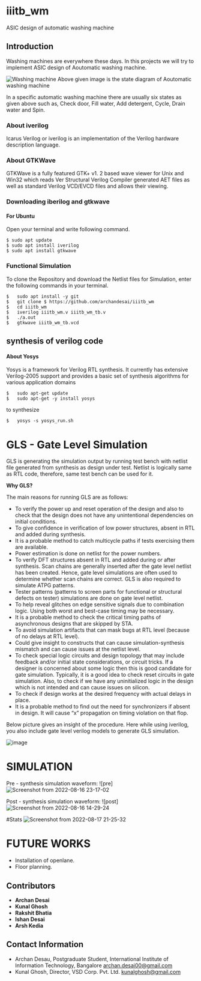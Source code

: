 # iiitb_wm

ASIC design of automatic washing machine

## Introduction

Washing machines are everywhere these days. In this projects we will try to implement ASIC design of Aoutomatic washing machine.

![Washing machine](https://user-images.githubusercontent.com/110079753/182373089-20ff5a7f-3fa0-4641-be5f-c933e174825f.jpg)
Above given image is the state diagram of Aoutomatic washing machine

In a specific automatic washing machine there are usually six states as given above such as, Check door, Fill water, Add detergent, Cycle, Drain water and Spin.


### About iverilog

Icarus Verilog or iverilog is an implementation of the Verilog hardware description language.

### About GTKWave

GTKWave is a fully featured GTK+ v1. 2 based wave viewer for Unix and Win32 which reads Ver Structural Verilog Compiler generated AET files as well as standard Verilog VCD/EVCD files and allows their viewing.

### Downloading iberilog and gtkwave

#### For Ubuntu

Open your terminal and write following command.

```
$ sudo apt update
$ sudo apt install iverilog
$ sudo apt install gtkwave
```

### Functional Simulation
To clone the Repository and download the Netlist files for Simulation, enter the following commands in your terminal.
```
$   sudo apt install -y git
$   git clone $ https://github.com/archandesai/iiitb_wm
$   cd iiitb_wm
$   iverilog iiitb_wm.v iiitb_wm_tb.v
$   ./a.out
$   gtkwave iiitb_wm_tb.vcd
```
## synthesis of verilog code

#### About Yosys
Yosys is a framework for Verilog RTL synthesis. It currently has extensive Verilog-2005 support and provides a basic set of synthesis algorithms for various application domains
```
$   sudo apt-get update
$   sudo apt-get -y install yosys
```
to synthesize
```
$   yosys -s yosys_run.sh
```
# GLS - Gate Level Simulation
GLS is generating the simulation output by running test bench with netlist file generated from synthesis as design under test. Netlist is logically same as RTL code, therefore, same test bench can be used for it.

**Why GLS?**

The main reasons for running GLS are as follows:

  * To verify the power up and reset operation of the design and also to check that the design does not have any unintentional dependencies on initial conditions.
  * To give confidence in verification of low power structures, absent in RTL and added during synthesis. 
  * It is a probable method to catch multicycle paths if tests exercising them are available.
  * Power estimation is done on netlist for the power numbers. 
  * To verify DFT structures absent in RTL and added during or after synthesis. Scan chains are generally inserted after the gate level netlist has been created. Hence, gate level simulations are often used to determine whether scan chains are correct. GLS is also required to simulate ATPG patterns. 
  * Tester patterns (patterns to screen parts for functional or structural defects on tester) simulations are done on gate level netlist.
  * To help reveal glitches on edge sensitive signals due to combination logic. Using both worst and best-case timing may be necessary.
  * It is a probable method to check the critical timing paths of asynchronous designs that are skipped by STA.
  * To avoid simulation artifacts that can mask bugs at RTL level (because of no delays at RTL level).
  * Could give insight to constructs that can cause simulation-synthesis mismatch and can cause issues at the netlist level.
  * To check special logic circuits and design topology that may include feedback and/or initial state considerations, or circuit tricks. If a designer is concerned about some logic then this is good candidate for gate simulation. Typically, it is a good idea to check reset circuits in gate simulation. Also, to check if we have any uninitialized logic in the design which is not intended and can cause issues on silicon.
  * To check if design works at the desired frequency with actual delays in place.
  * It is a probable method to find out the need for synchronizers if absent in design. It will cause “x” propagation on timing violation on that flop.

Below picture gives an insight of the procedure. Here while using iverilog, you also include gate level verilog models to generate GLS simulation.

![image](https://user-images.githubusercontent.com/72696170/183296780-4bad9547-69e9-4cee-b791-acb5a38951bf.png)



# SIMULATION
Pre - synthesis simulation waveform:
![pre]![Screenshot from 2022-08-16 23-17-02](https://user-images.githubusercontent.com/110079753/184945366-80562068-8839-4a1b-b7a5-772d8141741f.png)

Post - synthesis simulation waveform:
![post]![Screenshot from 2022-08-16 14-29-24](https://user-images.githubusercontent.com/110079753/184944682-8e1a9e65-c063-497a-8d3c-90cfb19ebea6.png)

#Stats
![Screenshot from 2022-08-17 21-25-32](https://user-images.githubusercontent.com/110079753/185186448-b22bf29c-18b9-4359-8519-47b453c49a92.png)


# FUTURE WORKS
* Installation of openlane.
* Floor planning.


## Contributors 

- **Archan Desai** 
- **Kunal Ghosh** 
- **Rakshit Bhatia**
- **Ishan Desai**
- **Arsh Kedia** 


## Contact Information

- Archan Desau, Postgraduate Student, International Institute of Information Technology, Bangalore  archan.desai00@gmail.com
- Kunal Ghosh, Director, VSD Corp. Pvt. Ltd. kunalghosh@gmail.com



